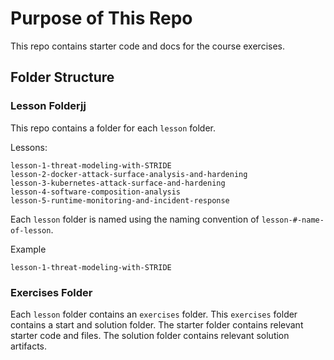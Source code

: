 # Purpose of This Repo

This repo contains starter code and docs for the course exercises.

## Folder Structure

### Lesson Folderjj

This repo contains a folder for each `lesson` folder.

Lessons:
```
lesson-1-threat-modeling-with-STRIDE
lesson-2-docker-attack-surface-analysis-and-hardening
lesson-3-kubernetes-attack-surface-and-hardening
lesson-4-software-composition-analysis
lesson-5-runtime-monitoring-and-incident-response

```

Each `lesson` folder is named using the naming convention of `lesson-#-name-of-lesson`.

Example
```
lesson-1-threat-modeling-with-STRIDE
```

### Exercises Folder

Each `lesson` folder contains an `exercises` folder. This `exercises` folder contains a start and solution folder. The starter folder contains relevant starter code and files. The solution folder contains relevant solution artifacts.
